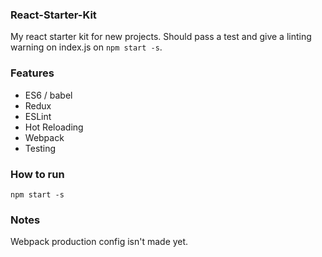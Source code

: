 ### React-Starter-Kit

My react starter kit for new projects. Should pass a test and give a linting warning on index.js on `npm start -s`.

### Features
+ ES6 / babel
+ Redux
+ ESLint
+ Hot Reloading
+ Webpack
+ Testing


### How to run
`npm start -s`

### Notes
Webpack production config isn't made yet.
